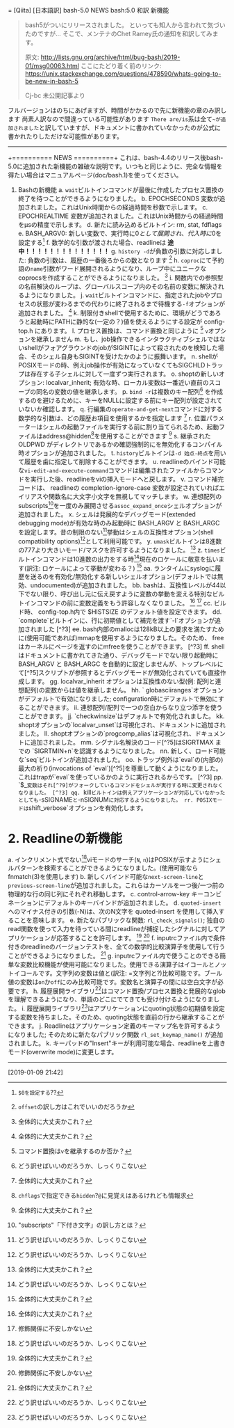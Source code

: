 = [Qiita] [日本語訳] bash-5.0 NEWS
bash:5.0 和訳 新機能


> bash5がついにリリースされました。
> といっても知人から言われて気づいたのですが...
> そこで、メンテナのChet Ramey氏の通知を和訳してみます。
> 
> 原文: http://lists.gnu.org/archive/html/bug-bash/2019-01/msg00063.html
> ここにたどり着く前のリンク: https://unix.stackexchange.com/questions/478590/whats-going-to-be-new-in-bash-5
> 
> Cj-bc 未公開記事より

フルバージョンはのちにあげますが、時間がかかるので先に新機能の章のみ訳します
尚素人訳なので間違っている可能性があります
`There are/is`系は全て`~が追加されました`と訳していますが、ドキュメントに書かれていなかったのが公式に書かれたりしただけな可能性があります。

---

+========== NEWS ==========+
これは、bash-4.4のリリース後bash-5.0に追加された新機能の雑破な説明です。いつもと同じように、完全な情報を得たい場合はマニュアルページ(doc/bash.1)を使ってください。

1. Bashの新機能
   a. `wait`ビルトインコマンドが最後に作成したプロセス置換の終了を待つことができるようになりました。
   b. EPOCHSECONDS 変数が追加されました。これはUnix時間からの経過時間を秒数で示します。
   c. EPOCHREALTIME 変数が追加されました。これはUnix時間からの経過時間をμsの精度で示します。
   d. 新たに読み込めるビルトイン: rm, stat, fdflags
   e. BASH_ARGV0: 新しい変数で、実行時に$0として展開され、代入時に$0を設定する[^?1]
   f. 数学的な引数が渡された場合、readlineは **途中！！！！！！！！！！！！！！**
   g. `history -d`が負数の引数に対応しました: 負数の引数は、履歴の一番後ろからの数となります [^?2]
   h. `coproc`にて予約語の`name`引数がワード展開されるようになり、ループ中にユニークなcoprocsを作成することができるようになりました。 [^?3]
   i. 関数内での参照型の名前解決のループは、グローバルスコープ内のその名前の変数に解決されるようになりました。
   j. `wait`ビルトインコマンドに、指定されたjobやプロセスの状態が変わるまでの代わりに終了されるまで待機する`-f`オプションが追加されました。 [^?3]
   k. 制限付きshellで使用するために、環境がどうであろうと起動時にPATHに静的な(一定の？)値を使えるようにする設定が config-top.h にあります。
   l. プロセス置換は、コマンド置換と同じように [^?4] `v`オプションを継承しません
   m. もし、job操作できるインタラクティブシェルではないshellがフォアグラウンドのjobがSIGINTによって殺されたのを検知した場合、そのシェル自身もSIGINTを受けたかのように振舞います。
   n. shellがPOSIXモードの時、例えjob操作が有効になっていなくてもSIGCHLDトラップは存在する子シェルに対して一度ずつ実行されます。
   o. shoptの新しいオプション: localvar_inherit; 有効な時、ローカル変数は一番近い直前のスコープの同名の変数の値を継承します。
   p. `bind -r`は複数のキー配列[^?5] を作成するのを避けるために、キーをNULLに設定する前にキー配列が設定されていないか確認します。
   q. 行編集の`operate-and-get-next`コマンドに対する数学的な引数は、どの履歴お項目を使用するかを指定します [^?3]
   r. 位置パラメーターはシェルの起動ファイルを実行する前に割り当てられるため、起動ファイルはaddress@hidden[^?6]を使用することができます [^?3]
   s. 継承された OLDPWD がディレクトリであるかの確認強制的にを無効化するコンパイル時オプションが追加されました。
   t. `history`ビルトインは`-d 始点-終点`を用いて履歴を歯に指定して削除することができます。
   u. readlineのバインド可能な`vi-edit-and-execute-command`コマンドは編集されたファイルからコマンドを実行した後、readlineをviの挿入モードへと戻します。
   v. コマンド補完コードは、 readlineの completion-ignore-case 変数が設定されていればエイリアスや関数名に大文字小文字を無視してマッチします。
   w. 連想配列のsubscripts[^?7]を一度のみ展開させる`assoc_expand_once`シェルオプションが追加されました。
   x. シェルは発展的なデバッグモード(extended debugging mode)が有効な時のみ起動時に BASH_ARGV と BASH_ARGC を設定します。昔の制限のない[^?5]挙動はシェルの互換性オプション(shell compatibility options)[^?5]として利用可能です。
   y. `umask`ビルトインは8進数の777より大きいモード/マスクを許可するようになりました。 [^?3]
   z. `times`ビルトインコマンドは10進数の出力をする時[^?5]現在のロケールに敬意を払います(訳注: ロケールによって挙動が変わる？) [^?3]
  aa. ランタイムにsyslogに履歴を送るのを有効化/無効化する新しいシェルオプション(デフォルトでは無効、undocumented)が追加されました。
  bb. bashは、互換性レベルが44以下でない限り、呼び出し元に伝え戻すように変数の挙動を変える特別なビルトインコマンドの前に変数定義をもう許容しなくなりました。 [^?3] [^?8]
  cc. ビルド時、 config-top.h内で $HISTSIZE のデフォルト値を設定できます。
  dd. `complete`ビルトインに、行に初期値として補完を渡す`-I`オプションが追加されました [^?3]
  ee. bash内部のmallocは128kB以上の要求を満たすために(使用可能であれば)mmapを使用するようになりました。そのため、 free はカーネルにページを返すのにmfreeを使うことができます。 [^?3]
  ff. shellはドキュメントに書かれてきた通り、デバッグモードでない限り起動時に BASH_ARGV と BASH_ARGC を自動的に設定しませんが、トップレベルにて[^?5]スクリプトが参照するとデバッグモードが無効化されていても直接作成します。
  gg. localvar_inherit オプションは互換性のない型(例: 配列と連想配列)の変数からは値を継承しません。
  hh. ` globasciiranges`オプションがデフォルトで有効になりました; configuration時にデフォルトで無効にすることができます。
  ii. 連想配列/配列で一つの空白からなり立つ添字を使うことができます。
  jj. `checkwinsize`はデフォルトで有効化されました。
  kk. shoptオプションの`localvar_unset`は可視化され、ドキュメントに追加されました。
  ll. shoptオプションの`progcomp_alias`は可視化され、ドキュメントに追加されました。
  mm. シグナル名解決のコード[^?5]はSIGRTMAX までの `SIGRTMIN+n`を認識するようになりました。
  nn. 新しく、ロード可能な`seq`ビルトインが追加されました。
  oo. トラップ例外は`eval`の(内部の)最大の祈り(invocations of `eval`)[^?5]を尊重して動くようになりました。これはtrapが`eval`を使っているかのように実行されるからです。 [^?3]
  pp. `$_`変数はそれ[^?9]がフォークしているコマンドをシェルが実行する時に変更されなくなりました。 [^?3]
  qq. `kill`ビルトインは例えアプリケーションが対応していなかったとしても`-sSIGNAME`と`-nSIGNUM`に対応するようになりました。
  rr. POSIXモードは`shift_verbose`オプションを有効化します。

# 2. Readlineの新機能

   a. インクリメント式でない[^?5]viモードのサーチ(`N`, `n`)はPOSIXが示すようにシェルパターンを検索することができるようになりました。(使用可能ならfnmatch(3)を使用します)
   b. 新しくバインド可能な`next-screen-line`と`previous-screen-line`が追加されました。これらはカーソルを一つ後/一つ前の物理的な行の同じ列にそれぞれ移動します。
   c. control-arrow-key キーコンビネーションにデフォルトのキーバインドが追加されました。
   d. `quoted-insert`へのマイナス付きの引数(-N)は、次のN文字を quoted-insert を使用して挿入することを意味します。
   e. 新たなパブリックな関数: `rl_check_signals()`; 独自のread関数を使って入力を待っている間にreadlineが捕捉したシグナルに対してアプリケーションが応答することを許可します。 [^?3] [^?8]
   f. inputrcファイル内で条件付きのreadlineのバージョンテストを、全ての数学的比較演算子を使用して行うことができるようになりました。 [^?3]
   g. inputrcファイル内で使うことのできる簡単な変数比較機能が使用可能になりました。使用できる演算子はイコールとノットイコールです。文字列の変数は値と(訳注: =文字列と?)比較可能です。ブール値の変数は`on`か`off`にのみ比較可能です。変数名と演算子の間には空白文字が必要です。
   h. 履歴展開ライブラリ[^?5]はコマンド置換/プロセス置換と発展的なglobを理解できるようになり、単語のどこにでてきても受け付けるようになりました。
   i. 履歴展開ライブラリ[^?5]はアプリケーションにquoting状態の初期値を設定する変数を持ちました。そのため、quoting状態を直前の行から継承することができます。
   j. Readlineはアプリケーション定義のキーマップ名を許可するようになりました; そのために新たなパブリック関数 `rl_set_keymap_name()` が追加されました。
   k. キーパッドの"Insert"キーが利用可能な場合、readlineを上書きモード(overwrite mode)に変更します。

---

[^?1]: `$0を設定する`??
[^?2]: `offset`の訳し方はこれでいいのだろうか
[^?3]: 全体的に大丈夫かこれ？
[^?4]: コマンド置換は`v`を継承するのか否か？
[^?5]: どう訳せばいいのだろうか、しっくりこない
[^?6]: `chflags`で指定できる`hidden`?`@`に見覚えはあるけれども情報求
[^?7]: "subscripts"「下付き文字」の訳し方とは？
[^?8]: 修飾関係に不安しかない
[^?9]: 何を指しているのかわからない

[2019-01-09 21:42]

